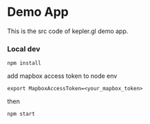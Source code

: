 # Demo App

This is the src code of kepler.gl demo app.


### Local dev
```
npm install
```
add mapbox access token to node env
```
export MapboxAccessToken=<your_mapbox_token>
```

then
```
npm start
```
